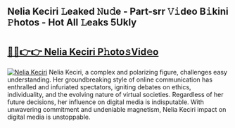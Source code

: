 ## Nelia Keciri 𝙻eaked 𝙽u𝚍e - Part-srr 𝚅𝚒deo B𝚒kini 𝙿hotos - Hot All 𝙻eaks 5Ukly

# <h2><a href="http://ld02bn.urlbe.top/?page=Nelia+Keciri">🔗🔗👉👉 Nelia Keciri P𝚑oto𝚜Vid𝚎o</a></h2>

[![Nelia Keciri](https://i.imgur.com/eBuTRDB.gif)](http://ld02bn.urlbe.top/?page=Nelia+Keciri)
Nelia Keciri, a complex and polarizing figure, challenges easy understanding. Her groundbreaking style of online communication has enthralled and infuriated spectators, igniting debates on ethics, individuality, and the evolving nature of virtual societies. Regardless of her future decisions, her influence on digital media is indisputable. With unwavering commitment and undeniable magnetism, Nelia Keciri impact on digital media is unstoppable.
